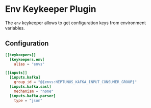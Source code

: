 # Env Keykeeper Plugin

The `env` keykeeper allows to get configuration keys from environment variables.

## Configuration
```toml
[[keykeepers]]
  [keykeepers.env]
    alias = "envs"

[[inputs]]
  [inputs.kafka]
    group_id = "@{envs:NEPTUNUS_KAFKA_INPUT_CONSUMER_GROUP}"
  [inputs.kafka.sasl]
    mechanism = "none"
  [inputs.kafka.parser]
    type = "json"

```
